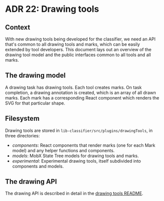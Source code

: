 # ADR 22: Drawing tools

## Context

With new drawing tools being developed for the classifier, we need an API that's common to all drawing tools and marks, which can be easily extended by tool developers. This document lays out an overview of the drawing tool model and the public interfaces common to all tools and all marks.

## The drawing model

A drawing task has drawing tools. Each tool creates marks. On task completion, a drawing annotation is created, which is an array of all drawn marks. Each mark has a corresponding React component which renders the SVG for that particular shape.

## Filesystem

Drawing tools are stored in `lib-classifier/src/plugins/drawingTools`, in three directories:
- _components_: React components that render marks (one for each Mark model) and any helper functions and components.
- _models_: MobX State Tree models for drawing tools and marks.
- _experimental_: Experimental drawing tools, itself subdivided into components and models.

## The drawing API

The drawing API is described in detail in the [drawing tools README](https://github.com/zooniverse/front-end-monorepo/tree/master/packages/lib-classifier/src/plugins/drawingTools/README.md).

